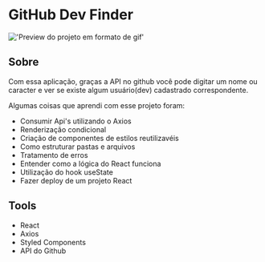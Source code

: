 # GitHub Dev Finder
!['Preview do projeto em formato de gif'](https://cdn.fbsbx.com/v/t59.2708-21/276140016_667000141246357_1482017178191057723_n.gif?_nc_cat=101&ccb=1-5&_nc_sid=041f46&_nc_eui2=AeFX26pJdIpoIcDK_7dxEVO6tYXE1XiouDe1hcTVeKi4N0w_07jcwCZP5tDn0wBBQsiMV5dRZNLqjW4Cot40mDZd&_nc_ohc=sAcDO-ZFLM8AX8mtWJ7&_nc_ht=cdn.fbsbx.com&oh=03_AVKxvWrd-6BM0WE6ilRgRM37lRbCh1wu9CpwyfRlFTfLtw&oe=6253E122)
## Sobre
Com essa aplicação, graças a API no github você pode digitar um nome ou caracter e ver se existe algum usuário(dev) cadastrado correspondente.

Algumas coisas que aprendi com esse projeto foram:

* Consumir Api's utilizando o Axios
* Renderização condicional
* Criação de componentes de estilos reutilizavéis
* Como estruturar pastas e arquivos
* Tratamento de erros
* Entender como a lógica do React funciona
* Utilização do hook useState
* Fazer deploy de um projeto React

## Tools
* React
* Axios
* Styled Components
* API do Github
